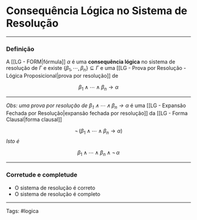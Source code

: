 
# Consequência Lógica no Sistema de Resolução

---

### Definição

A [[LG - FORM|fórmula]] $\alpha$ é uma **consequência lógica** no sistema de resolução de $\Gamma$ e existe $\{\beta_1,\cdots,\beta_n\} \subseteq \Gamma$ e uma [[LG - Prova por Resolução - Lógica Proposicional|prova por resolução]] de

$$
\beta_1 \;\wedge\; \cdots \;\wedge\; \beta_n \longrightarrow \alpha
$$

---

*Obs: uma prova por resolução de $\beta_1 \;\wedge\; \cdots \;\wedge\; \beta_n \longrightarrow \alpha$* é uma [[LG - Expansão Fechada por Resolução|expansão fechada por resolução]] da [[LG - Forma Clausal|forma clausal]] 

$$
\neg \,(\beta_1 \;\wedge\; \cdots \;\wedge\; \beta_n \longrightarrow \alpha)
$$
*Isto é*

$$
\beta_1 \;\wedge\; \cdots \;\wedge\; \beta_n \wedge \neg \,\alpha
$$

---

### Corretude e completude

- O sistema de resolução é correto
- O sistema de resolução é completo

---

Tags: #logica

